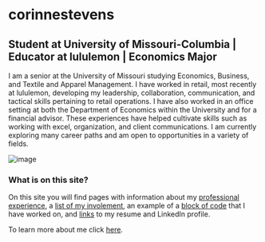 # corinnestevens
## **Student at University of Missouri-Columbia | Educator at lululemon | Economics Major**

I am a senior at the University of Missouri studying Economics, Business, and Textile and Apparel Management. I have worked in retail, most recently at lululemon, developing my leadership, collaboration, communication, and tactical skills pertaining to retail operations. I have also worked in an office setting at both the Department of Economics within the University and for a financial advisor. These experiences have helped cultivate skills such as working with excel, organization, and client communications. I am currently exploring many career paths and am open to opportunities in a variety of fields.

![image](https://user-images.githubusercontent.com/111782403/197277027-716b285d-25c1-400e-984d-ae708eb50083.png)


### What is on this site?
On this site you will find pages with information about my [professional experience](https://github.com/corinnees/corinnestevens/blob/3cf7114b194c0c7c2c5ae039ca937687479429da/ProfessionalExperience.md), a [list of my involement](https://github.com/corinnees/corinnestevens/blob/c96a6357d006e4fb011c86a51627de051348b14a/Involvement.md), an example of a [block of code](https://github.com/corinnees/corinnestevens/blob/bff2dd7ed813c83a0a4159703b98b6a9f0425c14/BlockofCode.md) that I have worked on, and [links](https://github.com/corinnees/corinnestevens/blob/5a94f8854e4601d5b93752868b36ccaee2c71d73/Links.md) to my resume and LinkedIn profile. 

To learn more about me click [here](https://github.com/corinnees/corinnestevens/blob/866b840a7a67c9961b6a37451ba933fca721f4cb/AboutMe.md).
